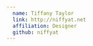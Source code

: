 ```yaml
---
  name: Tiffany Taylor
  link: http://niffyat.net
  affiliation: Designer 
  github: niffyat
---
```

